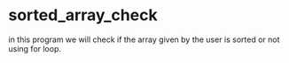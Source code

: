 # sorted_array_check
in this program we will check if the array given by the user is sorted or not using for loop.
